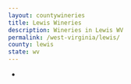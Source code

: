 ```yaml
---
layout: countywineries
title: Lewis Wineries
description: Wineries in Lewis WV
permalink: /west-virginia/lewis/
county: lewis
state: wv
---
```

-
